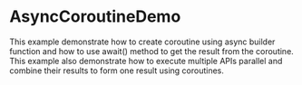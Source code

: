 # AsyncCoroutineDemo
This example demonstrate how to create coroutine using async builder function and how to use await()
method to get the result from the coroutine. This example also demonstrate how to execute multiple 
APIs parallel and combine their results to form one result using coroutines.
